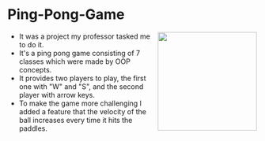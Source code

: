 # Ping-Pong-Game 
<img src = "https://media.giphy.com/media/pWncxUrrNHdny/giphy.gif" align = "right" width = "200" height = "200">
<ul>
  <li> It was a project my professor tasked me to do it.</li>
  <li>It's a ping pong game consisting of 7 classes which were made by OOP concepts.</li>
  <li>It provides two players to play, the first one with "W" and "S", and the second player with arrow keys.</li>
  <li>To make the game more challenging I added a feature that the velocity of the ball increases every time it hits the paddles.</li>
</ul>
